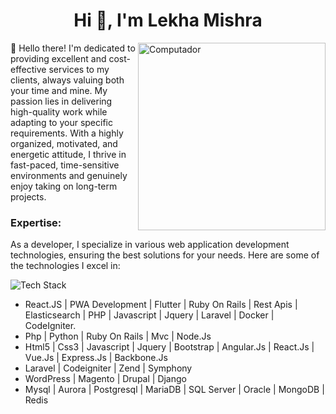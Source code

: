 <h1 align="center">Hi 👋, I'm Lekha Mishra</h1>
<img src="https://github.com/lambiengcode/lambiengcode/raw/main/gif/banner_gif.gif?raw=true" height="300" align="right" alt="Computador" style="max-width: 100%; display: inline-block;" data-target="animated-image.originalImage">

👋 Hello there! I'm dedicated to providing excellent and cost-effective services to my clients, always valuing both your time and mine. My passion lies in delivering high-quality work while adapting to your specific requirements. With a highly organized, motivated, and energetic attitude, I thrive in fast-paced, time-sensitive environments and genuinely enjoy taking on long-term projects.

<h3 align="left">Expertise:</h3>
<p  align="left"> As a developer, I specialize in various web application development technologies, ensuring the best solutions for your needs. Here are some of the technologies I excel in:</p>
<p align="left"><img src="https://skillicons.dev/icons?i=flutter,dart,gitlab,github,react,ruby,php,js,laravel,jquery,docker,py,nodejs,html,bootstrap,angular,vue,express,symfony,wordpress,mongodb,mysql,nestjs,redis&perline=13" alt="Tech Stack" /> </p>


- React.JS | PWA Development | Flutter | Ruby On Rails | Rest Apis | Elasticsearch | PHP | Javascript | 
  Jquery | Laravel | Docker | CodeIgniter.
- Php | Python | Ruby On Rails | Mvc | Node.Js
- Html5 | Css3 | Javascript | Jquery | Bootstrap | Angular.Js | React.Js | Vue.Js | Express.Js | Backbone.Js
- Laravel | Codeigniter | Zend | Symphony
- WordPress | Magento | Drupal | Django
- Mysql | Aurora | Postgresql | MariaDB | SQL Server | Oracle | MongoDB | Redis




<!---
lekha-mishra/lekha-mishra is a ✨ special ✨ repository because its `README.md` (this file) appears on your GitHub profile.
You can click the Preview link to take a look at your changes.
--->
